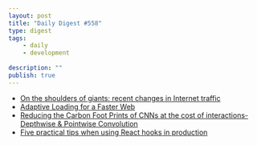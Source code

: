 ```yaml
---
layout: post
title: "Daily Digest #558"
type: digest
tags: 
    - daily
    - development
    
description: ""
publish: true
---
```


- [On the shoulders of giants: recent changes in Internet traffic](https://blog.cloudflare.com/on-the-shoulders-of-giants-recent-changes-in-internet-traffic/)
- [Adaptive Loading for a Faster Web](https://www.infoq.com/news/2020/03/apative-loading-faster-web/)
- [Reducing the Carbon Foot Prints of CNNs at the cost of interactions-Depthwise & Pointwise Convolution](https://towardsdatascience.com/reducing-the-carbon-foot-prints-of-cnns-at-the-cost-of-interactions-depthwise-pointwise-conv-5df850ea33a4)
- [Five practical tips when using React hooks in production](https://techblog.commercetools.com/five-practical-tips-when-using-react-hooks-in-production-990a79745229)
